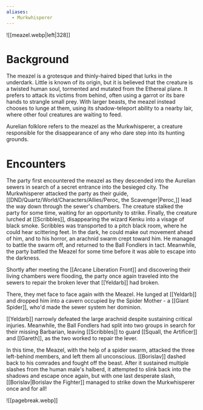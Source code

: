 ```yaml
---
aliases:
  - Murkwhisperer
---
```


![[meazel.webp|left|328]]

# Background
The meazel is a grotesque and thinly-haired biped that lurks in the underdark. Little is known of its origin, but it is believed that the creature is a twisted human soul, tormented and mutated from the Ethereal plane. It prefers to attack its victims from behind, often using a garrot or its bare hands to strangle small prey. With larger beasts, the meazel instead chooses to lunge at them, using its shadow-teleport ability to a nearby lair, where other foul creatures are waiting to feed.

 Aurelian folklore refers to the meazel as the Murkwhisperer, a creature responsible for the disappearance of any who dare step into its hunting grounds. 
# Encounters
The party first encountered the meazel as they descended into the Aurelian sewers in search of a secret entrance into the besieged city. The Murkwhisperer attacked the party as their guide, [[DND/Quartz/World/Characters/Allies/Peroc, the Scavenger|Peroc,]] lead the way down through the sewer's chambers. The creature stalked the party for some time, waiting for an opportunity to strike. Finally, the creature lurched at [[Scribbles]], disappearing the wizard Kenku into a visage of black smoke. Scribbles was transported to a pitch black room, where he could hear scittering feet. In the dark, he could make out movement ahead of him, and to his horror, an arachnid swarm crept toward him. He managed to battle the swarm off, and returned to the Ball Fondlers in tact. Meanwhile, the party battled the Meazel for some time before it was able to escape into the darkness.

Shortly after meeting the [[Arcane Liberation Front]] and discovering their living chambers were flooding, the party once again traveled into the sewers to repair the broken lever that [[Yeldarb]] had broken.

There, they met face to face again with the Meazel. He lunged at [[Yeldarb]] and dropped him into a cavern occupied by the Spider Mother - a [[Giant Spider]], who'd made the sewer system her dominion.

[[Yeldarb]] narrowly defeated the large arachnid despite sustaining critical injuries. Meanwhile, the Ball Fondlers had split into two groups in search for their missing Barbarian, leaving [[Scribbles]] to guard [[Squall, the Artificer]] and [[Gareth]], as the two worked to repair the lever.

In this time, the Meazel, with the help of a spider swarm, attacked the three left-behind members, and left them all unconscious. [[Borislav]] dashed back to his comrades and fought off the beast. After it sustained multiple slashes from the human male's halberd, it attempted to slink back into the shadows and escape once again, but with one last desperate slash, [[Borislav|Borislav the Fighter]] managed to strike down the Murkwhisperer once and for all!

![[pagebreak.webp]]